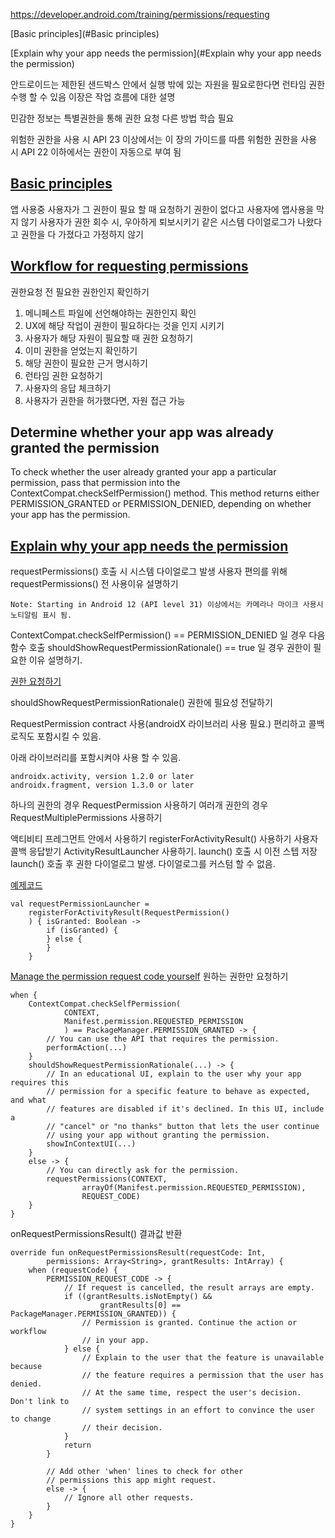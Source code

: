 https://developer.android.com/training/permissions/requesting

[Basic principles](#Basic principles)

[Explain why your app needs the permission](#Explain why your app needs the permission)

안드로이드는 제한된 샌드박스 안에서 실행
밖에 있는 자원을 필요로한다면 런타임 권한 수행 할 수 있음
이장은 작업 흐름에 대한 설명

민감한 정보는 특별권한을 통해 권한 요청 다른 방법 학습 필요

위험한 권한을 사용 시 API 23 이상에서는 이 장의 가이드를 따름
위험한 권한을 사용 시 API 22 이하에서는 권한이 자동으로 부여 됨


<a id="Basic principles"></a>
## [Basic principles](https://developer.android.com/training/permissions/requesting#principles)

앱 사용중 사용자가 그 권한이 필요 할 때 요청하기
권한이 없다고 사용자에 앱사용을 막지 않기
사용자가 권한 회수 시, 우아하게 퇴보시키기
같은 시스템 다이얼로그가 나왔다고 권한을 다 가졌다고 가정하지 않기

## [Workflow for requesting permissions](https://developer.android.com/training/permissions/requesting#workflow_for_requesting_permissions)

권한요청 전 필요한 권한인지 확인하기

1. 메니페스트 파일에 선언해야하는 권한인지 확인
2. UX에 해당 작업이 권한이 필요하다는 것을 인지 시키기
3. 사용자가 해당 자원이 필요할 때 권한 요청하기
4. 이미 권한을 얻었는지 확인하기
5. 해당 권한이 필요한 근거 명시하기
6. 런타임 권한 요청하기
7. 사용자의 응답 체크하기
8. 사용자가 권한을 허가했다면, 자원 접근 가능

## Determine whether your app was already granted the permission

To check whether the user already granted your app a particular permission, pass that permission
into the ContextCompat.checkSelfPermission() method. This method returns either PERMISSION_GRANTED
or PERMISSION_DENIED, depending on whether your app has the permission.

<a id="Explain why your app needs the permission"></a>
## [Explain why your app needs the permission](https://developer.android.com/training/permissions/requesting#workflow_for_requesting_permissions)

requestPermissions() 호출 시 시스템 다이얼로그 발생
사용자 편의를 위해 requestPermissions() 전 사용이유 설명하기

```
Note: Starting in Android 12 (API level 31) 이상에서는 카메라나 마이크 사용시 노티알림 표시 됨.
```

ContextCompat.checkSelfPermission() == PERMISSION_DENIED 일 경우 다음 함수 호출
shouldShowRequestPermissionRationale() == true 일 경우 권한이 필요한 이유 설명하기.

[권한 요청하기](https://developer.android.com/training/permissions/requesting#request-permission)

shouldShowRequestPermissionRationale() 권한에 필요성 전달하기

RequestPermission contract 사용(androidX 라이브러리 사용 필요.)
편리하고 콜백 로직도 포함시킬 수 있음.

아래 라이브러리를 포함시켜야 사용 할 수 있음.

```
androidx.activity, version 1.2.0 or later
androidx.fragment, version 1.3.0 or later
```

하나의 권한의 경우 RequestPermission 사용하기
여러개 권한의 경우 RequestMultiplePermissions 사용하기

액티비티 프레그먼트 안에서 사용하기
registerForActivityResult() 사용하기 사용자 콜백 응답받기
ActivityResultLauncher 사용하기. launch() 호출 시 이전 스텝 저장
launch() 호출 후 권한 다이얼로그 발생.
다이얼로그를 커스텀 할 수 없음.

[예제코드](../app/src/main/java/com/sryang/composepermissiontest/RequestPermissions.kt)

```
val requestPermissionLauncher =
    registerForActivityResult(RequestPermission()
    ) { isGranted: Boolean ->
        if (isGranted) {
        } else {
        }
    }
```

[Manage the permission request code yourself](https://developer.android.com/training/permissions/requesting#manage-request-code-yourself)
원하는 권한만 요청하기

```
when {
    ContextCompat.checkSelfPermission(
            CONTEXT,
            Manifest.permission.REQUESTED_PERMISSION
            ) == PackageManager.PERMISSION_GRANTED -> {
        // You can use the API that requires the permission.
        performAction(...)
    }
    shouldShowRequestPermissionRationale(...) -> {
        // In an educational UI, explain to the user why your app requires this
        // permission for a specific feature to behave as expected, and what
        // features are disabled if it's declined. In this UI, include a
        // "cancel" or "no thanks" button that lets the user continue
        // using your app without granting the permission.
        showInContextUI(...)
    }
    else -> {
        // You can directly ask for the permission.
        requestPermissions(CONTEXT,
                arrayOf(Manifest.permission.REQUESTED_PERMISSION),
                REQUEST_CODE)
    }
}
```

onRequestPermissionsResult() 결과값 반환

```
override fun onRequestPermissionsResult(requestCode: Int,
        permissions: Array<String>, grantResults: IntArray) {
    when (requestCode) {
        PERMISSION_REQUEST_CODE -> {
            // If request is cancelled, the result arrays are empty.
            if ((grantResults.isNotEmpty() &&
                    grantResults[0] == PackageManager.PERMISSION_GRANTED)) {
                // Permission is granted. Continue the action or workflow
                // in your app.
            } else {
                // Explain to the user that the feature is unavailable because
                // the feature requires a permission that the user has denied.
                // At the same time, respect the user's decision. Don't link to
                // system settings in an effort to convince the user to change
                // their decision.
            }
            return
        }

        // Add other 'when' lines to check for other
        // permissions this app might request.
        else -> {
            // Ignore all other requests.
        }
    }
}
```